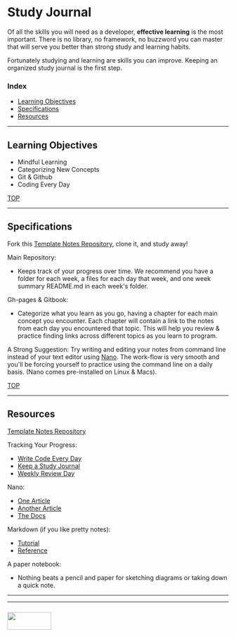 # Study Journal

Of all the skills you will need as a developer, __effective learning__ is the most important.  There is no library, no framework, no buzzword you can master that will serve you better than strong study and learning habits.  

Fortunately studying and learning are skills you can improve.  Keeping an organized study journal is the first step.


### Index
* [Learning Objectives](#learning-objectives)
* [Specifications](#specifications)
* [Resources](#resources)  

---

## Learning Objectives

* Mindful Learning
* Categorizing New Concepts
* Git & Github
* Coding Every Day

[TOP](#index)

---

## Specifications

Fork this [Template Notes Repository](https://github.com/elewa-academy/study-journal-template), clone it, and study away!

Main Repository:
* Keeps track of your progress over time.  We recommend you have a folder for each week, a files for each day that week, and one week summary README.md in each week's folder.

Gh-pages & Gitbook:
* Categorize what you learn as you go, having a chapter for each main concept you encounter. Each chapter will contain a link to the notes from each day you encountered that topic.  This will help you review & practice finding links across different topics as you learn to program.  

A Strong Suggestion:
Try writing and editing your notes from command line instead of your text editor using [Nano](https://www.howtogeek.com/howto/42980/the-beginners-guide-to-nano-the-linux-command-line-text-editor/). The work-flow is very smooth and you'll be forcing yourself to practice using the command line on a daily basis.  (Nano comes pre-installed on Linux & Macs).


[TOP](#index)

---

## Resources


[Template Notes Repository](https://github.com/elewa-academy/study-journal-template)

Tracking Your Progress:
* [Write Code Every Day](https://johnresig.com/blog/write-code-every-day/)
* [Keep a Study Journal](https://www.instatrick.com/writing-programming-journal/)
* [Weekly Review Day](https://www.youtube.com/watch?v=PlTrxpNaZI8)


Nano:
* [One Article](https://www.howtogeek.com/howto/42980/the-beginners-guide-to-nano-the-linux-command-line-text-editor/)
* [Another Article](http://www.tuxradar.com/content/text-editing-nano-made-easy)
* [The Docs](https://www.nano-editor.org/dist/v2.9/nano.html)


Markdown (if you like pretty notes):
* [Tutorial](https://www.markdowntutorial.com)
* [Reference](https://guides.github.com/features/mastering-markdown/)


A paper notebook:  
* Nothing beats a pencil and paper for sketching diagrams or taking down a quick note.


___
___
### <a href="http://elewa.education/blog" target="_blank"><img src="https://user-images.githubusercontent.com/18554853/34921062-506450ae-f97d-11e7-875f-6feeb26ad72d.png" width="100" height="40"/></a>
